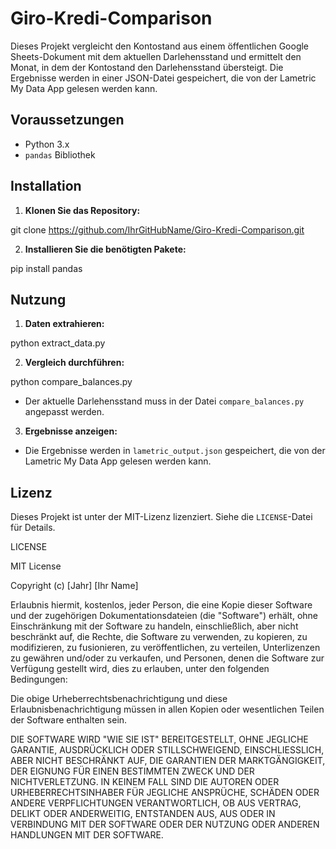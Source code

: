 # Giro-Kredi-Comparison

Dieses Projekt vergleicht den Kontostand aus einem öffentlichen Google Sheets-Dokument mit dem aktuellen Darlehensstand und ermittelt den Monat, in dem der Kontostand den Darlehensstand übersteigt. Die Ergebnisse werden in einer JSON-Datei gespeichert, die von der Lametric My Data App gelesen werden kann.

## Voraussetzungen

- Python 3.x
- `pandas` Bibliothek

## Installation

1. **Klonen Sie das Repository:**

git clone https://github.com/IhrGitHubName/Giro-Kredi-Comparison.git


2. **Installieren Sie die benötigten Pakete:**

pip install pandas


## Nutzung

1. **Daten extrahieren:**

python extract_data.py


2. **Vergleich durchführen:**

python compare_balances.py


- Der aktuelle Darlehensstand muss in der Datei `compare_balances.py` angepasst werden.

3. **Ergebnisse anzeigen:**
- Die Ergebnisse werden in `lametric_output.json` gespeichert, die von der Lametric My Data App gelesen werden kann.

## Lizenz

Dieses Projekt ist unter der MIT-Lizenz lizenziert. Siehe die `LICENSE`-Datei für Details.

LICENSE

MIT License

Copyright (c) [Jahr] [Ihr Name]

Erlaubnis hiermit, kostenlos, jeder Person, die eine Kopie dieser Software und der zugehörigen Dokumentationsdateien (die "Software") erhält, ohne Einschränkung mit der Software zu handeln, einschließlich, aber nicht beschränkt auf, die Rechte, die Software zu verwenden, zu kopieren, zu modifizieren, zu fusionieren, zu veröffentlichen, zu verteilen, Unterlizenzen zu gewähren und/oder zu verkaufen, und Personen, denen die Software zur Verfügung gestellt wird, dies zu erlauben, unter den folgenden Bedingungen:

Die obige Urheberrechtsbenachrichtigung und diese Erlaubnisbenachrichtigung müssen in allen Kopien oder wesentlichen Teilen der Software enthalten sein.

DIE SOFTWARE WIRD "WIE SIE IST" BEREITGESTELLT, OHNE JEGLICHE GARANTIE, AUSDRÜCKLICH ODER STILLSCHWEIGEND, EINSCHLIESSLICH, ABER NICHT BESCHRÄNKT AUF, DIE GARANTIEN DER MARKTGÄNGIGKEIT, DER EIGNUNG FÜR EINEN BESTIMMTEN ZWECK UND DER NICHTVERLETZUNG. IN KEINEM FALL SIND DIE AUTOREN ODER URHEBERRECHTSINHABER FÜR JEGLICHE ANSPRÜCHE, SCHÄDEN ODER ANDERE VERPFLICHTUNGEN VERANTWORTLICH, OB AUS VERTRAG, DELIKT ODER ANDERWEITIG, ENTSTANDEN AUS, AUS ODER IN VERBINDUNG MIT DER SOFTWARE ODER DER NUTZUNG ODER ANDEREN HANDLUNGEN MIT DER SOFTWARE.


